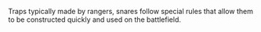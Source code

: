 Traps typically made by rangers, snares follow special rules that allow them to be constructed quickly and used on the battlefield.